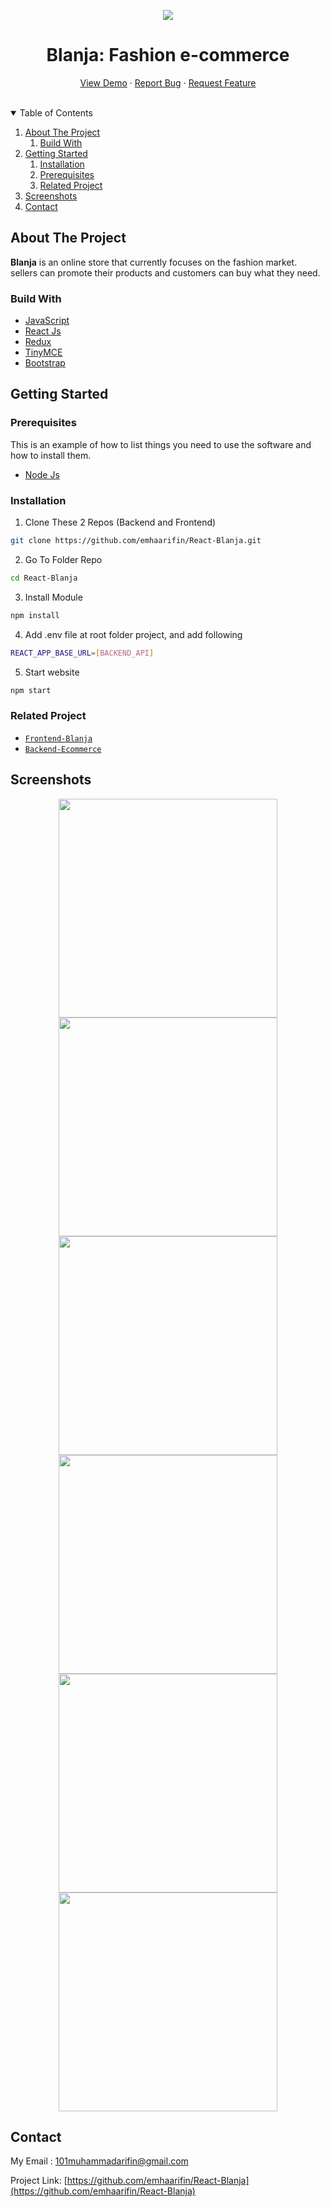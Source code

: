 <p align="center">
   <img src="https://res.cloudinary.com/dnv-images/image/upload/v1631599120/Blanja%20com/blanja_pdgveq.svg">
</p>
<h1 align="center">Blanja: Fashion e-commerce</h1>

<p align="center">
    <a href="https://bit.ly/blanja_react">View Demo</a>
    ·
    <a href="https://github.com/emhaarifin/React-Blanja/issues">Report Bug</a>
    ·
    <a href="https://github.com/emhaarifin/React-Blanja/pulls">Request Feature</a>
</p>
<br/>

<!-- TABLE OF CONTENTS -->
<details open="open">
  <summary>Table of Contents</summary>
  <ol>
    <li>
      <a href="#about-the-project">About The Project</a>
        <ol>
            <li>
                <a href="#build-with">Build With</a>
            </li>
        </ol>
    </li>
    <li>
      <a href="#getting-started">Getting Started</a>
      <ol>
        <li>
          <a href="#installation">Installation</a>
        </li>
        <li>
          <a href="#prerequisites">Prerequisites</a>
        </li>
        <li>
          <a href="#related-project">Related Project</a>
        </li>
      </ol>
    </li>
    <li><a href="#screenshots">Screenshots</a></li>
    <li><a href="#contact">Contact</a></li>
  </ol>
</details>

<!-- ABOUT THE PROJECT -->

## About The Project

<b>Blanja</b> is an online store that currently focuses on the fashion market. sellers can promote their products and customers can buy what they need.

### Build With
* [JavaScript](https://www.javascript.com/)
* [React Js](https://reactjs.org/)
* [Redux](https://redux.js.org/)
* [TinyMCE](https://www.tiny.cloud/)
* [Bootstrap](https://getbootstrap.com/)

## Getting Started

### Prerequisites

This is an example of how to list things you need to use the software and how to install them.
* [Node Js](https://nodejs.org/en/download/)

### Installation

1. Clone These 2 Repos (Backend and Frontend)
```sh
git clone https://github.com/emhaarifin/React-Blanja.git
```
2. Go To Folder Repo
```sh
cd React-Blanja
```
3. Install Module
```sh
npm install
```
4. Add .env file at root folder project, and add following
```sh
REACT_APP_BASE_URL=[BACKEND_API]
```
5. Start website
```sh
npm start
```

### Related Project
* [`Frontend-Blanja`](https://github.com/emhaarifin/React-Blanja)
* [`Backend-Ecommerce`](https://github.com/emhaarifin/ecommerce-api)

## Screenshots

<div align="center">
    <img width="350" src="https://res.cloudinary.com/emhaarifin/image/upload/v1632212390/Screen_Shot_2021-09-21_at_15.06.48_tm1rpa.png">   
    <img width="350" src="https://res.cloudinary.com/emhaarifin/image/upload/v1632212390/Screen_Shot_2021-09-21_at_15.06.54_trcxne.png">
</div>
<div align="center">
    <img width="350" src="https://res.cloudinary.com/emhaarifin/image/upload/v1632168258/Screen_Shot_2021-09-19_at_19.30.34_kkn5dp.png">   
    <img width="350" src="https://res.cloudinary.com/emhaarifin/image/upload/v1632168261/Screen_Shot_2021-09-19_at_19.31.42_kctyh5.png">
</div>
<div align="center">
    <img width="350" src="https://res.cloudinary.com/emhaarifin/image/upload/v1632168251/Screen_Shot_2021-09-19_at_19.30.44_trg5pv.png">
    <img width="350" src="https://res.cloudinary.com/emhaarifin/image/upload/v1632168255/Screen_Shot_2021-09-19_at_19.30.57_bbkipb.png">
</div>

## Contact
My Email : 101muhammadarifin@gmail.com

Project Link: [https://github.com/emhaarifin/React-Blanja](https://github.com/emhaarifin/React-Blanja)

